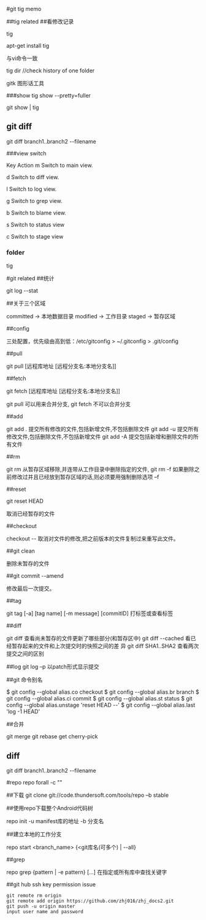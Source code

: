#git  tig memo


##tig related
##看修改记录

  tig

  apt-get install tig

  与vi命令一致

   tig dir //check history of one folder


gitk 图形话工具

###show
tig show --pretty=fuller

git show | tig


## git diff

git diff branch1..branch2 --filename

###view switch



Key	Action
m	Switch to main view.

d	Switch to diff view.

l	Switch to log view.

g	Switch to grep view.

b	Switch to blame view.

s	Switch to status view

c   Switch to stage view

### folder

tig <folder or file name>


#git related
##统计

git log --stat

##关于三个区域

committed -> 本地数据目录
modified -> 工作目录
staged -> 暂存区域

##config

三处配置，优先级由高到低：/etc/gitconfig > ~/.gitconfig > .git/config


##pull

git pull [远程库地址 [远程分支名:本地分支名]]


##fetch

git fetch [远程库地址 [远程分支名:本地分支名]]

git pull 可以用来合并分支,
git fetch 不可以合并分支


##add

git add . 提交所有修改的文件,包括新增文件,不包括删除文件
git add -u 提交所有修改文件,包括删除文件,不包括新增文件
git add -A 提交包括新增和删除文件的所有文件

##rm

git rm   从暂存区域移除,并连带从工作目录中删除指定的文件,
git rm -f  如果删除之前修改过并且已经放到暂存区域的话,则必须要用强制删除选项 –f


##reset

git reset HEAD <file>

取消已经暂存的文件


##checkout

checkout -- <file>
取消对文件的修改,把之前版本的文件复制过来重写此文件。


##git clean

删除未暂存的文件


##git commit --amend

修改最后一次提交。


##tag

git tag [-a] [tag name] [-m message] [commitID]
打标签或查看标签


##diff

git diff   查看尚未暂存的文件更新了哪些部分(和暂存区中)
git diff --cached   看已经暂存起来的文件和上次提交时的快照之间的差
异
git diff SHA1..SHA2   查看两次提交之间的区别

##log
git log –p 以patch形式显示提交


##git 命令别名

$ git config --global alias.co checkout
$ git config --global alias.br branch
$ git config --global alias.ci commit
$ git config --global alias.st status
$ git config --global alias.unstage 'reset HEAD --'
$ git config --global alias.last 'log -1 HEAD'



##合并

git merge
git rebase
get cherry-pick

## diff

git diff branch1..branch2 --filename

#repo
repo forall -c ""

##下载
git clone git://code.thundersoft.com/tools/repo –b stable

##使用repo下载整个Android代码树

repo init -u manifest库的地址 -b 分支名

##建立本地的工作分支


repo start <branch_name> {<git库名(可多个) | --all}


##grep

repo grep {pattern | -e pattern} [<project>...]
在指定或所有库中查找关键字


##git hub ssh key permission issue

    git remote rm origin
    git remote add origin https://github.com/zhj016/zhj_docs2.git
    git push -u origin master
    input user name and password
